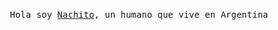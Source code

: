 <p align="center">
  <br>
  <samp>Hola soy <a href="https://github.com/asolden22">Nachito</a>, un humano que vive en Argentina</samp>
  <br>
  <br>
  <br>
  <br>
  <img src="https://cdn.discordapp.com/attachments/860535351348690985/862128580674453504/-Render-_Yuna1.png" alt="" srcset="">
</p>
